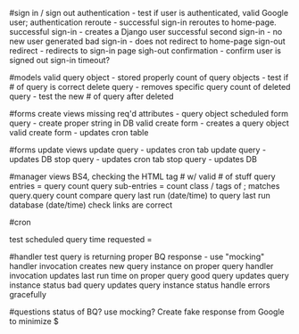 #sign in / sign out
authentication - test if user is authenticated, valid Google user;
authentication reroute - successful sign-in reroutes to home-page.
successful sign-in - creates a Django user
successful second sign-in - no new user generated
bad sign-in - does not redirect to home-page
sign-out redirect - redirects to sign-in page
sigh-out confirmation - confirm user is signed out
sign-in timeout?

#models
valid query object - stored properly
count of query objects - test if # of query is correct
delete query - removes specific query
count of deleted query - test the new # of query after deleted



#forms create views
missing req'd attributes - query object
scheduled form query - create proper string in DB
valid create form - creates a query object
valid create form - updates cron table

#forms update views
update query - updates cron tab
update query - updates DB
stop query - updates cron tab
stop query - updates DB

#manager views
BS4, checking the HTML tag # w/ valid # of stuff
query entries = query count
query sub-entries = count class / tags of <td>; matches query.query count
compare query last run (date/time) to query last run database (date/time)
check links are correct




#cron

test scheduled query time requested =




#handler
test query is returning proper BQ response - use "mocking"
handler invocation creates new query instance on proper query
handler invocation updates last run time on proper query
good query updates query instance status
bad query updates query instance status
handle errors gracefully


#questions
status of BQ?
use mocking? Create fake response from Google to minimize $

